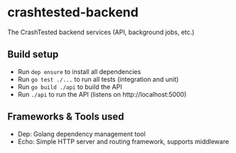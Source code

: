 # crashtested-backend
The CrashTested backend services (API, background jobs, etc.)

## Build setup
- Run `dep ensure` to install all dependencies
- Run `go test ./...` to run all tests (integration and unit)
- Run `go build ./api` to build the API
- Run `./api` to run the API (listens on http://localhost:5000)

## Frameworks & Tools used
- Dep: Golang dependency management tool
- Echo: Simple HTTP server and routing framework, supports middleware